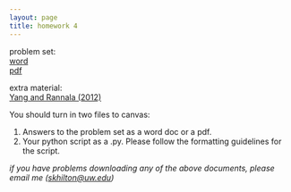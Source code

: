 ```yaml
---
layout: page
title: homework 4
---
```


problem set:    
[word](homework4.docx)  
[pdf](homework4.pdf)

extra material:   
[Yang and Rannala (2012)](yang2012molecular.pdf)  

You should turn in two files to canvas:   
1. Answers to the problem set as a word doc or a pdf.   
2. Your python script as a .py. Please follow the formatting guidelines for the script.   

*if you have problems downloading any of the above documents, please email me (skhilton@uw.edu)*
